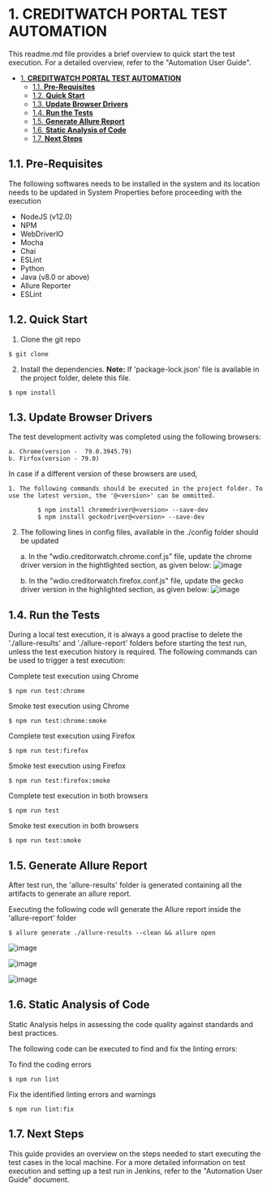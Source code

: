 # 1. **CREDITWATCH PORTAL TEST AUTOMATION**

This readme.md file provides a brief overview to quick start the test execution. 
For a detailed overview, refer to the "Automation User Guide".

- [1. **CREDITWATCH PORTAL TEST AUTOMATION**](#1-creditwatch-portal-test-automation)
  - [1.1. **Pre-Requisites**](#11-pre-requisites)
  - [1.2. **Quick Start**](#12-quick-start)
  - [1.3. **Update Browser Drivers**](#13-update-browser-drivers)
  - [1.4. **Run the Tests**](#14-run-the-tests)
  - [1.5. **Generate Allure Report**](#15-generate-allure-report)
  - [1.6. **Static Analysis of Code**](#16-static-analysis-of-code)
  - [1.7. **Next Steps**](#17-next-steps)

## 1.1. **Pre-Requisites**
The following softwares needs to be installed in the system and its location needs to be updated in System Properties before proceeding with the execution
* NodeJS (v12.0)
* NPM
* WebDriverIO
* Mocha
* Chai
* ESLint
* Python
* Java (v8.0 or above)
* Allure Reporter
* ESLint
  
## 1.2. **Quick Start**

1. Clone the git repo
```
$ git clone

```
2. Install the dependencies. 
   **Note:** If 'package-lock.json' file is available in the project folder, delete this file.   

```
$ npm install

```
## 1.3. **Update Browser Drivers**
The test development activity was completed using the following browsers:

    a. Chrome(version -  79.0.3945.79)
    b. Firfox(version - 79.0)
    
In case if a different version of these browsers are used, 

    1. The following commands should be executed in the project folder. To use the latest version, the '@<version>' can be ommitted.
```
        $ npm install chromedriver@<version> --save-dev
        $ npm install geckodriver@<version> --save-dev

```

 2. The following lines in config files, available in the ./config folder should be updated

    a. In the "wdio.creditorwatch.chrome.conf.js" file, update the chrome driver version in the hightlighted section, as given below:
    ![image](https://user-images.githubusercontent.com/43592036/115507814-f0f56780-a2bf-11eb-9fd0-14b24a9097a9.png)

    b. In the "wdio.creditorwatch.firefox.conf.js" file, update the gecko driver version in the highlighted section, as given below:
    ![image](https://user-images.githubusercontent.com/43592036/115507989-29954100-a2c0-11eb-971e-ff9a941df2f1.png)


## 1.4. **Run the Tests**
During a local test execution, it is always a good practise to delete the './allure-results' and './allure-report' folders before starting the test run, unless the test execution history is required. 
The following commands can be used to trigger a test execution:

Complete test execution using Chrome
```
$ npm run test:chrome

```

Smoke test execution using Chrome
```
$ npm run test:chrome:smoke

```

Complete test execution using Firefox
```
$ npm run test:firefox

```

Smoke test execution using Firefox
```
$ npm run test:firefox:smoke

```

Complete test execution in both browsers
```
$ npm run test

```

Smoke test execution in both browsers
```
$ npm run test:smoke

```

## 1.5. **Generate Allure Report**
After test run, the 'allure-results' folder is generated containing all the artifacts to generate an allure report.

Executing the following code will generate the Allure report inside the 'allure-report' folder

```
$ allure generate ./allure-results --clean && allure open

```
![image](https://user-images.githubusercontent.com/43592036/115508197-62351a80-a2c0-11eb-8128-5dd4b266c5ac.png)

![image](https://user-images.githubusercontent.com/43592036/115508377-927cb900-a2c0-11eb-994f-3f7cad4f5e0a.png)

![image](https://user-images.githubusercontent.com/43592036/115508469-ade7c400-a2c0-11eb-9821-c69bca46d291.png)


## 1.6. **Static Analysis of Code**
Static Analysis helps in assessing the code quality against standards and best practices. 

The following code can be executed to find and fix the linting errors:

To find the coding errors

```
$ npm run lint

```

Fix the identified linting errors and warnings

```
$ npm run lint:fix

```

## 1.7. **Next Steps**
This guide provides an overview on the steps needed to start executing the test cases in the local machine. For a more detailed information on test execution and setting up a test run in Jenkins, refer to the "Automation User Guide" document.
